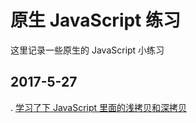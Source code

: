 # 原生 JavaScript 练习
这里记录一些原生的 JavaScript 小练习

## 2017-5-27

. [学习了下 JavaScript 里面的浅拷贝和深拷贝](https://github.com/zhuliminl/Practice-EveryDay/blob/master/DOM%20%26%20JavaScript/%E6%8B%B7%E8%B4%9D.html)




